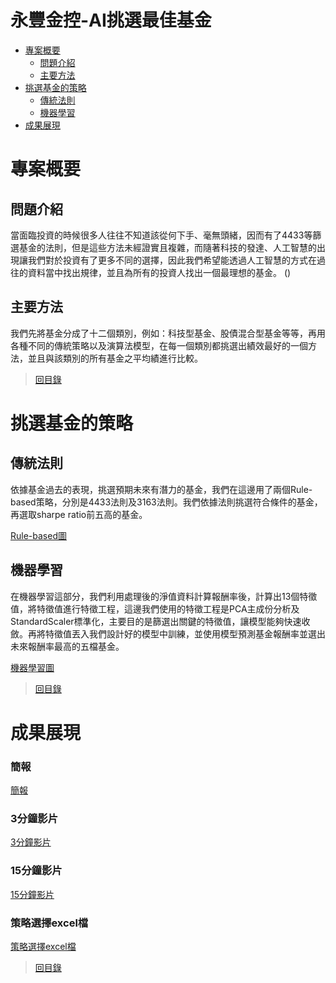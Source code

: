 # 永豐金控-AI挑選最佳基金
- [專案概要](#專案概要)
  - [問題介紹](#問題介紹-)
  - [主要方法](#主要方法-)
- [挑選基金的策略](#挑選基金的策略)
  - [傳統法則](#傳統法則)
  - [機器學習](#機器學習)
- [成果展現](#成果展現)

  
# 專案概要
## 問題介紹 
當面臨投資的時候很多人往往不知道該從何下手、毫無頭緒，因而有了4433等篩選基金的法則，但是這些方法未經證實且複雜，而隨著科技的發達、人工智慧的出現讓我們對於投資有了更多不同的選擇，因此我們希望能透過人工智慧的方式在過往的資料當中找出規律，並且為所有的投資人找出一個最理想的基金。
()



## 主要方法 
我們先將基金分成了十二個類別，例如：科技型基金、股債混合型基金等等，再用各種不同的傳統策略以及演算法模型，在每一個類別都挑選出績效最好的一個方法，並且與該類別的所有基金之平均績進行比較。



>[回目錄](#永豐金控-AI挑選最佳基金)

# 挑選基金的策略
## 傳統法則
依據基金過去的表現，挑選預期未來有潛力的基金，我們在這邊用了兩個Rule-based策略，分別是4433法則及3163法則。我們依據法則挑選符合條件的基金，再選取sharpe ratio前五高的基金。

[Rule-based圖]()
  

## 機器學習
在機器學習這部分，我們利用處理後的淨值資料計算報酬率後，計算出13個特徵值，將特徵值進行特徵工程，這邊我們使用的特徵工程是PCA主成份分析及StandardScaler標準化，主要目的是篩選出關鍵的特徵值，讓模型能夠快速收斂。再將特徵值丟入我們設計好的模型中訓練，並使用模型預測基金報酬率並選出未來報酬率最高的五檔基金。

[機器學習圖]()

>[回目錄](#永豐金控-AI挑選最佳基金)

# 成果展現
### 簡報
[簡報]()
### 3分鐘影片
[3分鐘影片]()
### 15分鐘影片
[15分鐘影片]()
### 策略選擇excel檔
[策略選擇excel檔]()

>[回目錄](#永豐金控-AI挑選最佳基金)

